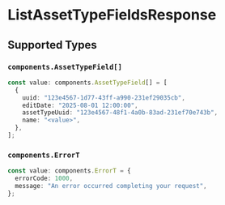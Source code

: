 # ListAssetTypeFieldsResponse


## Supported Types

### `components.AssetTypeField[]`

```typescript
const value: components.AssetTypeField[] = [
  {
    uuid: "123e4567-1d77-43ff-a990-231ef29035cb",
    editDate: "2025-08-01 12:00:00",
    assetTypeUuid: "123e4567-48f1-4a0b-83ad-231ef70e743b",
    name: "<value>",
  },
];
```

### `components.ErrorT`

```typescript
const value: components.ErrorT = {
  errorCode: 1000,
  message: "An error occurred completing your request",
};
```

